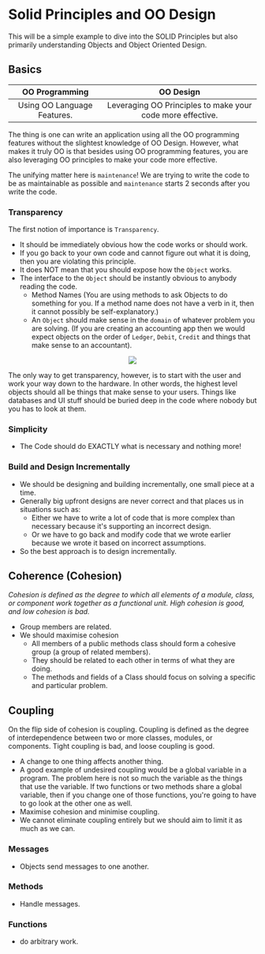 # Solid Principles and OO Design

This will be a simple example to dive into the SOLID Principles but 
also primarily understanding Objects and Object Oriented Design.

## Basics

OO Programming | OO Design
:---:|:---:
Using OO Language Features. | Leveraging OO Principles to make your code more effective.

The thing is one can write an application using all the OO programming features without 
the slightest knowledge of OO Design. However, what makes it truly OO is that besides using
OO programming features, you are also leveraging OO principles to make your code more 
effective.

The unifying matter here is `maintenance`! We are trying to write the code to be as 
maintainable as possible and `maintenance` starts 2 seconds after you write the code.

### Transparency

The first notion of importance is `Transparency`. 
- It should be immediately obvious how the code works or should work.
- If you go back to your own code and cannot figure out what it is doing, 
then you are violating this principle.
- It does NOT mean that you should expose how the `Object` works.
- The interface to the `Object` should be instantly obvious to anybody reading
the code.
    - Method Names (You are using methods to ask Objects to do something for you. If
    a method name does not have a verb in it, then it cannot possibly be self-explanatory.)
    - An `Object` should make sense in the `domain` of whatever problem you are solving. (If
    you are creating an accounting app then we would expect objects on the order of 
    `Ledger`, `Debit`, `Credit` and things that make sense to an accountant).
    
<p align="center">
    <img src="https://user-images.githubusercontent.com/29547780/33953423-cf8ced24-e02c-11e7-9f56-7c2d8505ee0a.png"></img>
</p>

The only way to get transparency, however, is to start with the user and work your way down 
to the hardware. In other words, the highest level objects should all be things that make sense 
to your users. Things like databases and UI stuff should be buried deep in the code where nobody 
but you has to look at them.

### Simplicity

- The Code should do EXACTLY what is necessary and nothing more!

### Build and Design Incrementally

- We should be designing and building incrementally, one small piece at a time.
- Generally big upfront designs are never correct and that places us in situations such as:
    - Either we have to write a lot of code that is more complex than necessary because it's supporting an incorrect design. 
    - Or we have to go back and modify code that we wrote earlier because we wrote it based on incorrect assumptions.
- So the best approach is to design incrementally.

## Coherence (Cohesion)

*Cohesion is defined as the degree to which all elements of a module, class, or component work together as a functional unit. 
High cohesion is good, and low cohesion is bad.*

- Group members are related.
- We should maximise cohesion
    - All members of a public methods class should form a cohesive group (a group of related members).
    - They should be related to each other in terms of what they are doing.
    - The methods and fields of a Class should focus on solving a specific
    and particular problem.
    
## Coupling

On the flip side of cohesion is coupling. Coupling is defined as the degree of interdependence 
between two or more classes, modules, or components. Tight coupling is bad, and loose coupling is good.

- A change to one thing affects another thing.
- A good example of undesired coupling would be a global variable in a program. The problem here is not so much the 
variable as the things that use the variable. If two functions or two methods share a global variable, then if you 
change one of those functions, you're going to have to go look at the other one as well.
- Maximise cohesion and minimise coupling.
- We cannot eliminate coupling entirely but we should aim to limit it as much
as we can.

### Messages

- Objects send messages to one another.

### Methods

- Handle messages.

### Functions

- do arbitrary work.